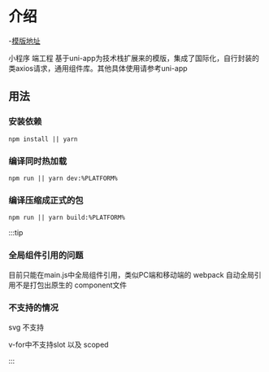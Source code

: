 # 介绍 
-[模版地址](http://gitlab.zoomlion.com/po_web/miniprograms-template)

小程序 端工程 基于uni-app为技术栈扩展来的模版，集成了国际化，自行封装的类axios请求，通用组件库。其他具体使用请参考uni-app

## 用法
### 安装依赖
```
npm install || yarn  
```

### 编译同时热加载
```
npm run || yarn dev:%PLATFORM% 
```

### 编译压缩成正式的包
```
npm run || yarn build:%PLATFORM%
```
:::tip
### 全局组件引用的问题
目前只能在main.js中全局组件引用，类似PC端和移动端的 webpack 自动全局引用不是打包出原生的 component文件

### 不支持的情况
svg 不支持

v-for中不支持slot 以及 scoped

:::